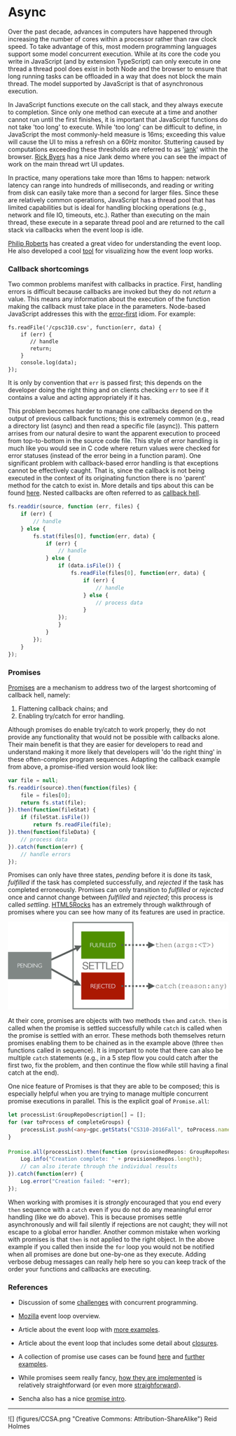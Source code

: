 # Async

Over the past decade, advances in computers have happened through increasing the number of cores within a processor rather than raw clock speed. To take advantage of this, most modern programming languages support some model concurrent execution. While at its core the code you write in JavaScript (and by extension TypeScript) can only execute in one thread a thread pool does exist in both Node and the browser to ensure that long running tasks can be offloaded in a way that does not block the main thread. The model supported by JavaScript is that of asynchronous execution. 

<!---
TODO: call stack / heap / queue / event loop figure
--->

In JavaScript functions execute on the call stack, and they always execute to completion. Since only one method can execute at a time and another cannot run until the first finishes, it is important that JavaScript functions do not take 'too long' to execute. While 'too long' can be difficult to define, in JavaScript the most commonly-held measure is 16ms; exceeding this value will cause the UI to miss a refresh on a 60Hz monitor. Stuttering caused by computations exceeding these thresholds are referred to as '[jank](http://www.html5rocks.com/en/tutorials/speed/rendering/)' within the browser. [Rick Byers](rbyers.github.io/scroll-latency.html) has a nice Jank demo where you can see the impact of work on the main thread wrt UI updates.

In practice, many operations take more than 16ms to happen: network latency can range into hundreds of milliseconds, and reading or writing from disk can easily take more than a second for larger files. Since these are relatively common operations, JavaScript has a thread pool that has limited capabilities but is ideal for handling blocking operations (e.g., network and file IO, timeouts, etc.). Rather than executing on the main thread, these execute in a separate thread pool and are returned to the call stack via callbacks when the event loop is idle.

<!---
### JavaScript event loop example

TODO: EXAMPLE
--->

[Philip Roberts](https://www.youtube.com/watch?v=8aGhZQkoFbQ) has created a great video for understanding the event loop. He also developed a cool [tool](http://latentflip.com/loupe/) for visualizing how the event loop works.

### Callback shortcomings

Two common problems manifest with callbacks in practice. First, handling errors is difficult because callbacks are invoked but they do not _return_ a value. This means any information about the execution of the function making the callback must take place in the parameters. Node-based JavaScript addresses this with the [error-first](http://fredkschott.com/post/2014/03/understanding-error-first-callbacks-in-node-js/) idiom. For example:

```
fs.readFile('/cpsc310.csv', function(err, data) {
	if (err) {
	   // handle
	   return;
	}
  	console.log(data);
});
```

It is only by convention that ```err``` is passed first; this depends on the developer doing the right thing and on clients checking ```err``` to see if it contains a value and acting appropriately if it has.

This problem becomes harder to manage one callbacks depend on the output of previous callback functions; this is extremely common (e.g., read a directory list (async) and then read a specific file (async)). This pattern arrises from our natural desire to want the apparent execution to proceed from top-to-bottom in the source code file. This style of error handling is much like you would see in C code where return values were checked for error statuses (instead of the error being in a function param). One significant problem with callback-based error handling is that exceptions cannot be effectively caught. That is, since the callback is not being executed in the context of its originating function there is no 'parent' method for the catch to exist in. More details and tips about this can be found [here](https://ruben.verborgh.org/blog/2012/12/31/asynchronous-error-handling-in-javascript/). Nested callbacks are often referred to as [callback hell](http://callbackhell.com/).

```javascript
fs.readdir(source, function (err, files) {
  	if (err) {
    	// handle
  	} else {
  		fs.stat(files[0], function(err, data) {
  			if (err) {
  				// handle
  			} else {
  				if (data.isFile()) {
    				fs.readFile(files[0], function(err, data) {
    					if (err) {
	    					// handle
	    				} else {
	    					// process data
	    				}
       			});
  				}
  			}
     	});
  	}
});
```

### Promises

[Promises](http://colintoh.com/blog/staying-sane-with-asynchronous-programming-promises-and-generators) are a mechanism to address two of the largest shortcoming of callback hell, namely:

1. Flattening callback chains; and
1. Enabling try/catch for error handling.

Although promises do enable try/catch to work properly, they do not provide any functionality that would not be possible with callbacks alone. Their main benefit is that they are easier for developers to read and understand making it more likely that developers will 'do the right thing' in these often-complex program sequences. Adapting the callback example from above, a promise-ified version would look like:

```typescript
var file = null;
fs.readdir(source).then(function(files) {
	file = files[0];
  	return fs.stat(file);
}).then(function(fileStat) {
  	if (fileStat.isFile())
  		return fs.readFile(file);
}).then(function(fileData) {
	// process data
}).catch(function(err) {
	// handle errors
});
```

Promises can only have three states, _pending_ before it is done its task, _fulfilled_ if the task has completed successfully, and _rejected_ if the task has completed erroneously. Promises can only transition to _fulfilled_ or _rejected_ once and cannot change between _fulfilled_ and _rejected_; this process is called _settling_. [HTML5Rocks](http://www.html5rocks.com/en/tutorials/es6/promises/) has an extremely through walkthrough of promises where you can see how many of its features are used in practice.

<img src="./figures/promise-states.png" width="512px" alt="promise states">

At their core, promises are objects with two methods ```then``` and ```catch```. ```then``` is called when the promise is settled successfully while ```catch``` is called when the promise is settled with an error. These methods both themselves return promises enabling them to be chained as in the example above (three ```then``` functions called in sequence). It is important to note that there can also be multiple ```catch``` statements (e.g., in a 5 step flow you could catch after the first two, fix the problem, and then continue the flow while still having a final catch at the end).

One nice feature of Promises is that they are able to be composed; this is especially helpful when you are trying to manage multiple concurrent promise executions in parallel. This is the explicit goal of ```Promise.all```:

```typescript
let processList:GroupRepoDescription[] = [];
for (var toProcess of completeGroups) {
	processList.push(<any>gpc.getStats("CS310-2016Fall", toProcess.name)); // getStats is async
}

Promise.all(processList).then(function (provisionedRepos: GroupRepoResult[]) {
	Log.info("Creation complete: " + provisionedRepos.length);
	// can also iterate through the individual results
}).catch(function(err) {
	Log.error("Creation failed: "+err);
});
```

When working with promises it is _strongly_ encouraged that you end every ```then``` sequence with a ```catch``` even if you do not do any meaningful error handling (like we do above). This is because promises settle asynchronously and will fail silently if rejections are not caught; they will not escape to a global error handler. Another common mistake when working with promises is that ```then``` is not applied to the right object. In the above example if you called then inside the ```for``` loop you would not be notified when all promises are done but one-by-one as they execute. Adding verbose debug messages can really help here so you can keep track of the order your functions and callbacks are executing.

### References

* Discussion of some [challenges](https://www.quora.com/What-is-the-difference-between-deadlock-and-livelock-deadlock-infinite-recursion-and-starvation/answer/Akash-Kava) with concurrent programming.

* [Mozilla](https://developer.mozilla.org/en/docs/Web/JavaScript/EventLoop) event loop overview.

* Article about the event loop with [more examples](http://altitudelabs.com/blog/what-is-the-javascript-event-loop/).

* Article about the event loop that includes some detail about [closures](http://blog.carbonfive.com/2013/10/27/the-javascript-event-loop-explained/).

* A collection of promise use cases can be found [here](http://exploringjs.com/es6/ch_promises.html) and [further examples](https://www.promisejs.org/patterns/). 

* While promises seem really fancy, [how they are implemented](http://www.mattgreer.org/articles/promises-in-wicked-detail/) is relatively straightforward (or even more [straighforward](https://www.promisejs.org/implementing/)).

* Sencha also has a nice [promise intro](https://www.sencha.com/blog/asynchronous-javascript-promises/).


---
![] (figures/CCSA.png "Creative Commons: Attribution-ShareAlike") Reid Holmes





